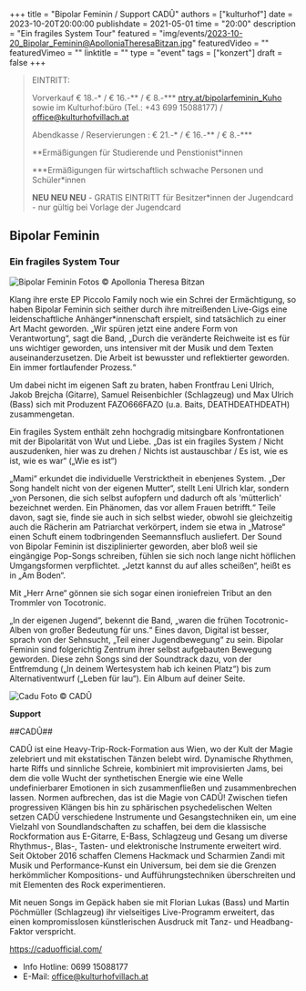 +++
title = "Bipolar Feminin / Support CADÛ"
authors = ["kulturhof"]
date = 2023-10-20T20:00:00
publishdate = 2021-05-01
time = "20:00"
description = "Ein fragiles System Tour"
featured = "img/events/2023-10-20_Bipolar_Feminin@ApolloniaTheresaBitzan.jpg"
featuredVideo = ""
featuredVimeo = ""
linktitle = ""
type = "event"
tags = ["konzert"]
draft = false
+++

> EINTRITT: 
> 
> Vorverkauf € 18.-\* / € 16.-\*\* / € 8.-\*\*\* [ntry.at/bipolarfeminin_Kuho](https://ntry.at/bipolarfeminin_Kuho) sowie im Kulturhof:büro (Tel.: +43 699 15088177) / office@kulturhofvillach.at
>
> Abendkasse / Reservierungen : € 21.-\* / € 16.-\*\* / € 8.-\*\*\*
> 
> \*\*Ermäßigungen für Studierende und Penstionist\*innen
> 
> \*\*\*Ermäßigungen für wirtschaftlich schwache Personen und Schüler\*innen
> 
> **NEU NEU NEU** - GRATIS EINTRITT für Besitzer\*innen der Jugendcard - nur gültig bei Vorlage der Jugendcard



## Bipolar Feminin
### Ein fragiles System Tour

![Bipolar Feminin](/img/events/2023-10-20_Bipolar@ApolloniaTheresaBitzan.jpg)
Fotos © Apollonia Theresa Bitzan

Klang ihre erste EP Piccolo Family noch wie ein Schrei der Ermächtigung, so haben Bipolar Feminin sich seither durch ihre mitreißenden Live-Gigs eine leidenschaftliche Anhänger*innenschaft erspielt, sind tatsächlich zu einer Art Macht geworden. „Wir spüren jetzt eine andere Form von Verantwortung“, sagt die Band, „Durch die  veränderte Reichweite ist es für uns wichtiger geworden, uns intensiver mit der Musik und dem Texten auseinanderzusetzen. Die Arbeit ist bewusster und reflektierter geworden. Ein immer fortlaufender Prozess.“

Um dabei nicht im eigenen Saft zu braten, haben Frontfrau Leni Ulrich, Jakob Brejcha (Gitarre), Samuel Reisenbichler (Schlagzeug) und Max Ulrich (Bass) sich mit Produzent FAZO666FAZO (u.a. Baits, DEATHDEATHDEATH) zusammengetan.

Ein fragiles System enthält zehn hochgradig mitsingbare Konfrontationen mit der Bipolarität von Wut und Liebe. „Das ist ein fragiles System / Nicht auszudenken, hier was zu drehen / Nichts ist austauschbar / Es ist, wie es ist, wie es war“ („Wie es ist“)

„Mami“ erkundet die individuelle Verstricktheit in ebenjenes System. „Der Song handelt nicht von der eigenen Mutter“, stellt Leni Ulrich klar, sondern „von Personen, die sich selbst aufopfern und dadurch oft als 'mütterlich' bezeichnet werden. Ein Phänomen, das vor allem Frauen betrifft.“ Teile davon, sagt sie, finde sie auch in sich selbst wieder, obwohl sie gleichzeitig auch die Rächerin am Patriarchat verkörpert, indem sie etwa in „Matrose“ einen Schuft einem todbringenden Seemannsfluch ausliefert. Der Sound von Bipolar Feminin ist disziplinierter geworden, aber bloß weil sie eingängige Pop-Songs schreiben, fühlen sie sich noch lange nicht höflichen Umgangsformen verpflichtet. „Jetzt kannst du auf alles scheißen“, heißt es in „Am Boden“.

Mit „Herr Arne“ gönnen sie sich sogar einen ironiefreien Tribut an den Trommler von Tocotronic.

„In der eigenen Jugend“, bekennt die Band, „waren die frühen Tocotronic-Alben von großer Bedeutung für uns.“ Eines davon, Digital ist besser, sprach von der Sehnsucht, „Teil einer Jugendbewegung“ zu sein. Bipolar Feminin sind folgerichtig Zentrum ihrer selbst aufgebauten Bewegung geworden. Diese zehn Songs sind der Soundtrack dazu, von der Entfremdung („In deinem Wertesystem hab ich keinen Platz“) bis zum Alternativentwurf („Leben für lau“). Ein Album auf deiner Seite.

![Cadu](/img/events/2023-10-20_Cadu.png)
Foto © CADÛ

**Support**

##CADÛ## 

CADÛ ist eine Heavy-Trip-Rock-Formation aus Wien, wo der Kult der Magie zelebriert und mit ekstatischen Tänzen belebt wird. Dynamische Rhythmen, harte Riffs und sinnliche Schreie, kombiniert mit improvisierten Jams, bei dem die volle Wucht der synthetischen Energie wie eine Welle undefinierbarer Emotionen in sich zusammenfließen und zusammenbrechen lassen. Normen aufbrechen, das ist die Magie von CADÛ! Zwischen tiefen progressiven Klängen bis hin zu sphärischen psychedelischen Welten setzen CADÛ verschiedene Instrumente und Gesangstechniken ein, um eine Vielzahl von Soundlandschaften zu schaffen, bei dem die klassische Rockformation aus E-Gitarre, E-Bass, Schlagzeug und Gesang um diverse Rhythmus-, Blas-, Tasten- und elektronische Instrumente erweitert wird. Seit Oktober 2016 schaffen Clemens Hackmack und Scharmien Zandi mit Musik und Performance-Kunst ein Universum, bei dem sie die Grenzen herkömmlicher Kompositions- und Aufführungstechniken überschreiten und mit Elementen des Rock experimentieren.

Mit neuen Songs im Gepäck haben sie mit Florian Lukas (Bass) und Martin Pöchmüller (Schlagzeug) ihr vielseitiges Live-Programm erweitert, das einen kompromisslosen künstlerischen Ausdruck mit Tanz- und Headbang-Faktor verspricht.

https://caduofficial.com/



- Info Hotline: 0699 15088177 
- E-Mail: office@kulturhofvillach.at

